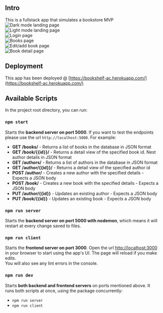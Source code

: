 ## Intro

This is a fullstack app that simulates a bookstore MVP <br />
![Dark mode landing page](https://i.ibb.co/Vqq76H4/Screen-Shot-2021-02-28-at-19-57-59.jpg) <br />
![Light mode landing page](https://i.ibb.co/pvThsyh/Screen-Shot-2021-02-28-at-19-58-12.jpg) <br />
![Login page](https://i.ibb.co/gw2fZgR/Screen-Shot-2021-02-28-at-19-58-44.jpg) <br />
![Books page](https://i.ibb.co/qxqspzM/Screen-Shot-2021-02-28-at-19-58-29.jpg) <br />
![Edit/add book page](https://i.ibb.co/BCWsLQR/Screen-Shot-2021-02-28-at-19-59-02.jpg) <br />
![Book detail page](https://i.ibb.co/cw8fk45/Screen-Shot-2021-02-28-at-19-59-43.jpg) <br />


## Deployment

This app has been deployed @
[https://bookshelf-ac.herokuapp.com/](https://bookshelf-ac.herokuapp.com/) <br />

## Available Scripts

In the project root directory, you can run:

### `npm start`

Starts the **backend server on port 5000**. If you want to test the endpoints please
use the url `http://localhost:5000`. For example:

- **GET /books/** - Returns a list of books in the database in JSON format
- **GET /book/{{id}}/** - Returns a detail view of the specified book id. Nest author
  details in JSON format
- **GET /authors/** - Returns a list of authors in the database in JSON format
- **GET /author/{{id}}/** - Returns a detail view of the specified author id
- **POST /author/** - Creates a new author with the specified details - Expects a JSON
  body
- **POST /book/** - Creates a new book with the specified details - Expects a JSON body
- **PUT /author/{{id}}** - Updates an existing author - Expects a JSON body
- **PUT /book/{{id}}** - Updates an existing book - Expects a JSON body

### `npm run server`

Starts the **backend server on port 5000 with nodemon**, which means it will restart at
every change saved to files.<br />

### `npm run client`

Starts the **frontend server on port 3000**. Open the url
[http://localhost:3000](http://localhost:3000) in your browser to start using the app's
UI. The page will reload if you make edits.<br /> You will also see any lint errors in
the console.

### `npm run dev`

Starts **both backend and frontend servers** on ports mentioned above. It runs both
scripts at once, using the package concurrently:

- `npm run server`
- `npm run client`
